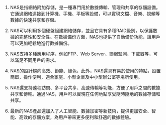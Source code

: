 1. NAS是指網絡附加存儲，是一種專門用於數據傳輸、管理和共享的存儲設備。它通過網絡連接到計算機、手機、平板等設備，可以實現文檔、音樂、視頻等數據的快速共享和存儲。

2. NAS可以利用多個硬盤組建網絡儲存，並且它具有多種RAID級別，以保護數據的完整性和安全性。在數據備份方面，NAS也提供了自動備份功能，讓用戶可以更加輕鬆地進行數據備份。

3. NAS支持多種應用程序，例如FTP、Web Server、聯網監測、下載器等，可以滿足不同用戶的需求。

4. NAS的設計趨向高效、節能、綠色，此外，NAS還具有易於使用的特點，設置簡單，操作便利，適合家庭、小型企業及中小型辦公室等場所使用。

5. NAS還支持遠程訪問、多平台共享、高速傳輸等功能，方便了用戶之間的數據共享和傳輸。通過NAS，用戶可以實現在任何地點享受隨時隨地的數據存儲和共享。

6. 最新的NAS產品還加入了人工智能、數據加密等新技術，提供更加安全、智能、高效的存儲方案，為用戶帶來更多便利和舒適的數據體驗。